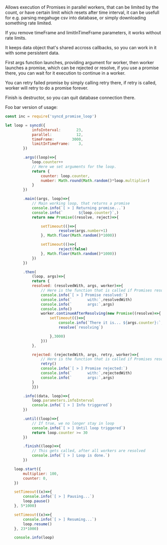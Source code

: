 
Allows execution of Promises in parallel workers, that can be limited by the count, or have certain limit which resets after time interval, it can be usefull for e.g. parsing megahuge csv into database, or simply downloading something rate limited.

If you remove timeFrame and limitInTimeFrame parameters, it works without rate limits.

It keeps data object that's shared accross callbacks, so you can work in it with some persistent data.

First args function launches, providing argument for worker, then worker launches a promise, which can be rejected or resolve, if you use a promise there, you can wait for it execution to continue in a worker.

You can retry failed promise by simply calling retry there, if retry is called, worker will retry to do a promise forever.

Finish is destructor, so you can quit database connection there.

Foo bar version of usage:

```javascript
const inc = require('syncd_promise_loop')

let loop = syncd({
            infoInterval:       23,
            parallel:           12,
            timeFrame:        3000,
            limitInTimeFrame:    3,
        })

        .args((loop)=>{
            loop.counter++
            // Here we set arguments for the loop.
            return {
                counter: loop.counter,
                number: Math.round(Math.random()*loop.multiplier)
            }
        })

        .main((args, loop)=>{
            // Main working loop, that returns a promise
            console.info(`[ > ] Returning promise...`)
            console.info(`       ${loop.counter}`,)
            return new Promise((resolve, reject)=>{

                setTimeout(()=>{
                        resolve(args.number+1)
                }, Math.floor(Math.random()*1000))

                setTimeout(()=>{
                        reject(false)
                }, Math.floor(Math.random()*1000))
            })
        })

        .then(
            (loop, args)=>{
            return {
            resolved: (resolvedWith, args, worker)=>{
                // Here is the function that is called if Promises resolved.
                console.info(`[ > ] Promise resolved:`)
                console.info(`       with:`,resolvedWith)
                console.info(`       args:`,args)
                console.info()
                worker.continueAfterResolving(new Promise((resolve)=>{
                    setTimeout(()=>{
                        console.info(`There it is... ${args.counter}:`, args.number)
                        resolve(`resolving`)

                    },3000)
                }))
            },

            rejected: (rejectedWith, args, retry, worker)=>{
                // Here is the function that is called if Promises resolved.
                retry()
                console.info(`[ > ] Promise rejected:`)
                console.info(`       with:`,rejectedWith)
                console.info(`       args:`,args)
            }
            }})

        .info((data, loop)=>{
            loop.parameters.infoInterval
            console.info(`[ > ] Info triggered`)
        })

        .until((loop)=>{
            // If true, we no longer stay in loop
            console.info(`[ > ] Until loop triggered`)
            return loop.counter >= 30
        })

        .finish((loop)=>{
            // This gets called, after all workers are resolved
            console.info(`[ > ] Loop is done.`)
        })

    loop.start({
        multiplier: 100,
        counter: 0,
    })

    setTimeout((x)=>{
        console.info(`[ > ] Pausing...`)
        loop.pause()
    }, 5*1000)

    setTimeout((x)=>{
        console.info(`[ > ] Resuming...`)
        loop.resume()
    }, 23*1000)

    console.info(loop)
```
